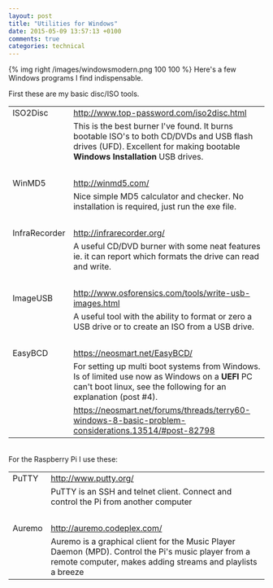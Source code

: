 ```yaml
---
layout: post
title: "Utilities for Windows"
date: 2015-05-09 13:57:13 +0100
comments: true
categories: technical
---
```

{% img right /images/windowsmodern.png 100 100 %}
Here's a few Windows programs I find indispensable.
<!--more-->
First these are my basic disc/ISO tools.


  |  |  |
  | :-------------- | :-------------- |
  | ISO2Disc | http://www.top-password.com/iso2disc.html |
  |  | This is the best burner I've found. It burns bootable ISO's to both CD/DVDs and USB flash drives (UFD). Excellent for making bootable **Windows Installation** USB drives. |
  | <br> |  |
  | WinMD5 | http://winmd5.com/ |
  |  | Nice simple MD5 calculator and checker.  No installation is required, just run the exe file. |
  | <br> |  |
  | InfraRecorder| http://infrarecorder.org/ |
  |  | A useful CD/DVD burner with some neat features ie. it can report which formats the drive can read and write. |
  | <br> |  |
  | ImageUSB | http://www.osforensics.com/tools/write-usb-images.html |
  |  | A useful tool with the ability to format or zero a USB drive or to create an ISO from a USB drive. |
  | <br> |  |
  | EasyBCD | https://neosmart.net/EasyBCD/ |
  |  | For setting up multi boot systems from Windows. Is of limited use now as Windows on a **UEFI** PC can't boot linux, see the following for an explanation (post #4). |
  |  | https://neosmart.net/forums/threads/terry60-windows-8-basic-problem-considerations.13514/#post-82798 |

<br>
For the Raspberry Pi I use these:

  |  |  |
  | :-------------- | :-------------- |
  | PuTTY | http://www.putty.org/ |
  |  | PuTTY is an SSH and telnet client. Connect and control the Pi from another computer |
  | <br> |  |
  | Auremo | http://auremo.codeplex.com/ |
  |  | Auremo is a graphical client for the Music Player Daemon (MPD). Control the Pi's music player from a remote computer, makes adding streams and playlists a breeze |
